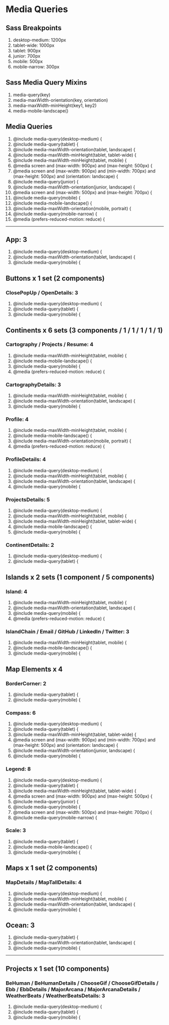 # Media Queries

## Sass Breakpoints

1. desktop-medium: 1200px
1. tablet-wide: 1000px
1. tablet: 900px
1. junior: 700px
1. mobile: 500px
1. mobile-narrow: 300px

## Sass Media Query Mixins

1. media-query(key)
1. media-maxWidth-orientation(key, orientation)
1. media-maxWidth-minHeight(key1, key2)
1. media-mobile-landscape()

## Media Queries

1. @include media-query(desktop-medium) {
1. @include media-query(tablet) {
1. @include media-maxWidth-orientation(tablet, landscape) {
1. @include media-maxWidth-minHeight(tablet, tablet-wide) {
1. @include media-maxWidth-minHeight(tablet, mobile) {
1. @media screen and (max-width: 900px) and (max-height: 500px) {
1. @media screen and (max-width: 900px) and (min-width: 700px) and (max-height: 500px) and (orientation: landscape) {
1. @include media-query(junior) {
1. @include media-maxWidth-orientation(junior, landscape) {
1. @media screen and (max-width: 500px) and (max-height: 700px) {
1. @include media-query(mobile) {
1. @include media-mobile-landscape() {
1. @include media-maxWidth-orientation(mobile, portrait) {
1. @include media-query(mobile-narrow) {
1. @media (prefers-reduced-motion: reduce) {

---

## App: 3

1. @include media-query(desktop-medium) {
1. @include media-maxWidth-orientation(tablet, landscape) {
1. @include media-query(mobile) {

## Buttons x 1 set (2 components)

### ClosePopUp / OpenDetails: 3

1. @include media-query(desktop-medium) {
1. @include media-query(tablet) {
1. @include media-query(mobile) {

## Continents x 6 sets (3 components / 1 / 1 / 1 / 1 / 1)

### Cartography / Projects / Resume: 4

1. @include media-maxWidth-minHeight(tablet, mobile) {
1. @include media-mobile-landscape() {
1. @include media-query(mobile) {
1. @media (prefers-reduced-motion: reduce) {

### CartographyDetails: 3

1. @include media-maxWidth-minHeight(tablet, mobile) {
1. @include media-maxWidth-orientation(tablet, landscape) {
1. @include media-query(mobile) {

### Profile: 4

1. @include media-maxWidth-minHeight(tablet, mobile) {
1. @include media-mobile-landscape() {
1. @include media-maxWidth-orientation(mobile, portrait) {
1. @media (prefers-reduced-motion: reduce) {

### ProfileDetails: 4

1. @include media-query(desktop-medium) {
1. @include media-maxWidth-minHeight(tablet, mobile) {
1. @include media-maxWidth-orientation(tablet, landscape) {
1. @include media-query(mobile) {

### ProjectsDetails: 5

1. @include media-query(desktop-medium) {
1. @include media-maxWidth-minHeight(tablet, mobile) {
1. @include media-maxWidth-minHeight(tablet, tablet-wide) {
1. @include media-mobile-landscape() {
1. @include media-query(mobile) {

### ContinentDetails: 2

1. @include media-query(desktop-medium) {
1. @include media-query(tablet) {

## Islands x 2 sets (1 component / 5 components)

### Island: 4

1. @include media-maxWidth-minHeight(tablet, mobile) {
1. @include media-maxWidth-orientation(tablet, landscape) {
1. @include media-query(mobile) {
1. @media (prefers-reduced-motion: reduce) {

### IslandChain / Email / GitHub / LinkedIn / Twitter: 3

1. @include media-maxWidth-minHeight(tablet, mobile) {
1. @include media-mobile-landscape() {
1. @include media-query(mobile) {

## Map Elements x 4

### BorderCorner: 2

1. @include media-query(tablet) {
1. @include media-query(mobile) {

### Compass: 6

1. @include media-query(desktop-medium) {
1. @include media-query(tablet) {
1. @include media-maxWidth-minHeight(tablet, tablet-wide) {
1. @media screen and (max-width: 900px) and (min-width: 700px) and (max-height: 500px) and (orientation: landscape) {
1. @include media-maxWidth-orientation(junior, landscape) {
1. @include media-query(mobile) {

### Legend: 8

1. @include media-query(desktop-medium) {
1. @include media-query(tablet) {
1. @include media-maxWidth-minHeight(tablet, tablet-wide) {
1. @media screen and (max-width: 900px) and (max-height: 500px) {
1. @include media-query(junior) {
1. @include media-query(mobile) {
1. @media screen and (max-width: 500px) and (max-height: 700px) {
1. @include media-query(mobile-narrow) {

### Scale: 3

1. @include media-query(tablet) {
1. @include media-mobile-landscape() {
1. @include media-query(mobile) {

## Maps x 1 set (2 components)

### MapDetails / MapTallDetails: 4

1. @include media-query(desktop-medium) {
1. @include media-maxWidth-minHeight(tablet, mobile) {
1. @include media-maxWidth-orientation(tablet, landscape) {
1. @include media-query(mobile) {

## Ocean: 3

1. @include media-query(tablet) {
1. @include media-maxWidth-orientation(tablet, landscape) {
1. @include media-query(mobile) {

---

## Projects x 1 set (10 components)

### BeHuman / BeHumanDetails / ChooseGif / ChooseGifDetails / Ebb / EbbDetails / MajorArcana / MajorArcanaDetails / WeatherBeats / WeatherBeatsDetails: 3

1. @include media-query(desktop-medium) {
1. @include media-query(tablet) {
1. @include media-query(mobile) {
